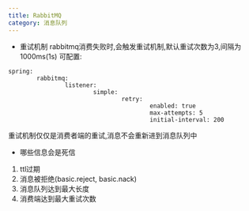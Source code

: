 ```yaml
---
title: RabbitMQ
category: 消息队列
---
```

- 重试机制
rabbitmq消费失败时,会触发重试机制,默认重试次数为3,间隔为1000ms(1s)
可配置:
```
spring:
        rabbitmq:
                listener:
                        simple:
                                retry:
                                        enabled: true
                                        max-attempts: 5
                                        initial-interval: 200
```
重试机制仅仅是消费者端的重试,消息不会重新进到消息队列中

- 哪些信息会是死信
1. ttl过期
2. 消息被拒绝(basic.reject, basic.nack)
3. 消息队列达到最大长度
4. 消费端达到最大重试次数

